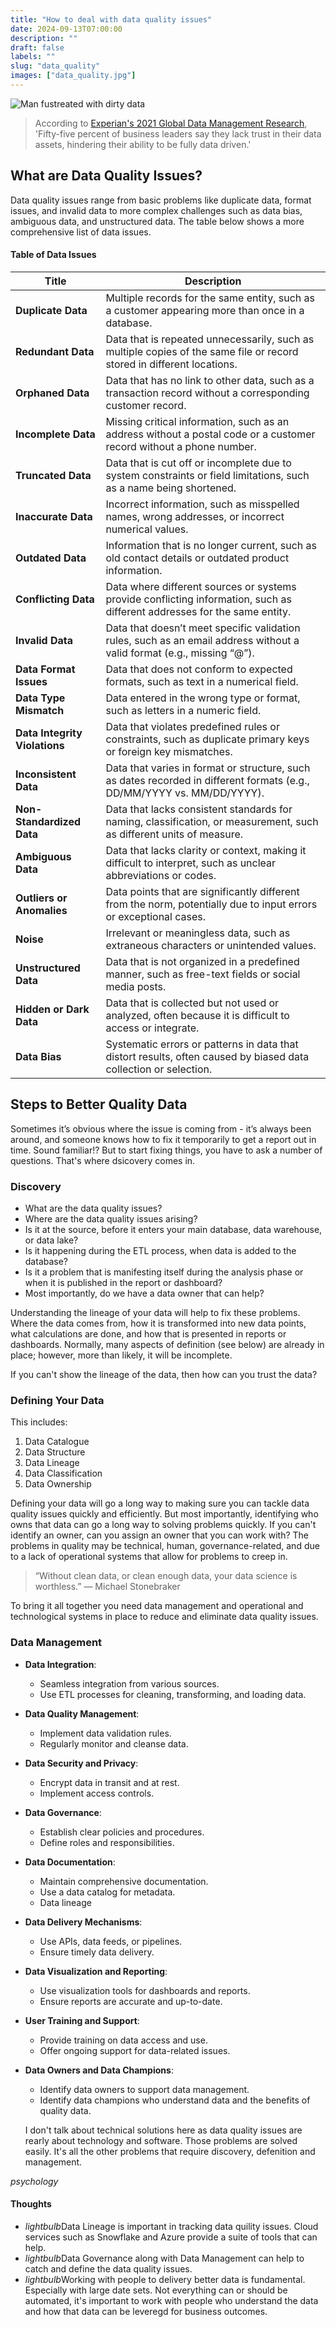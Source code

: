 ```yaml
---
title: "How to deal with data quality issues"
date: 2024-09-13T07:00:00
description: ""
draft: false
labels: ""
slug: "data_quality"
images: ["data_quality.jpg"]
---
```


<img class="preview" src="../../images/data_quality.jpg" alt="Man fustreated with dirty data">

> According to <a href="https://www.experian.com/blogs/news/2021/02/25/highlights-2021-global-data-management-research" target="_blank">Experian's 2021 Global Data Management Research</a>, 'Fifty-five percent of business leaders say they lack trust in their data assets, hindering their ability to be fully data driven.'

## What are Data Quality Issues?
Data quality issues range from basic problems like duplicate data, format issues, and invalid data to more complex challenges such as data bias, ambiguous data, and unstructured data. The table below shows a more comprehensive list of data issues. 

#### Table of Data Issues

| **Title**               | **Description**                                                                                                       |
|-------------------------|-----------------------------------------------------------------------------------------------------------------------|
| **Duplicate Data**       | Multiple records for the same entity, such as a customer appearing more than once in a database.                      |
| **Redundant Data**       | Data that is repeated unnecessarily, such as multiple copies of the same file or record stored in different locations. |
| **Orphaned Data**        | Data that has no link to other data, such as a transaction record without a corresponding customer record.             |
| **Incomplete Data**      | Missing critical information, such as an address without a postal code or a customer record without a phone number.   |
| **Truncated Data**       | Data that is cut off or incomplete due to system constraints or field limitations, such as a name being shortened.     |
| **Inaccurate Data**      | Incorrect information, such as misspelled names, wrong addresses, or incorrect numerical values.                      |
| **Outdated Data**        | Information that is no longer current, such as old contact details or outdated product information.                   |
| **Conflicting Data**     | Data where different sources or systems provide conflicting information, such as different addresses for the same entity. |
| **Invalid Data**         | Data that doesn’t meet specific validation rules, such as an email address without a valid format (e.g., missing “@”). |
| **Data Format Issues**   | Data that does not conform to expected formats, such as text in a numerical field.                                    |
| **Data Type Mismatch**   | Data entered in the wrong type or format, such as letters in a numeric field.                                         |
| **Data Integrity Violations** | Data that violates predefined rules or constraints, such as duplicate primary keys or foreign key mismatches.     |
| **Inconsistent Data**    | Data that varies in format or structure, such as dates recorded in different formats (e.g., DD/MM/YYYY vs. MM/DD/YYYY).|
| **Non-Standardized Data**| Data that lacks consistent standards for naming, classification, or measurement, such as different units of measure.  |
| **Ambiguous Data**       | Data that lacks clarity or context, making it difficult to interpret, such as unclear abbreviations or codes.         |
| **Outliers or Anomalies**| Data points that are significantly different from the norm, potentially due to input errors or exceptional cases.      |
| **Noise**                | Irrelevant or meaningless data, such as extraneous characters or unintended values.                                   |
| **Unstructured Data**    | Data that is not organized in a predefined manner, such as free-text fields or social media posts.                    |
| **Hidden or Dark Data**  | Data that is collected but not used or analyzed, often because it is difficult to access or integrate.                |
| **Data Bias**            | Systematic errors or patterns in data that distort results, often caused by biased data collection or selection.      |


## Steps to Better Quality Data
Sometimes it’s obvious where the issue is coming from - it’s always been around, and someone knows how to fix it temporarily to get a report out in time. Sound familiar!? But to start fixing things, you have to ask a number of questions. That's where dsicovery comes in.

### Discovery

+ What are the data quality issues?
+ Where are the data quality issues arising?
+ Is it at the source, before it enters your main database, data warehouse, or data lake?
+ Is it happening during the ETL process, when data is added to the database?
+ Is it a problem that is manifesting itself during the analysis phase or when it is published in the report or dashboard?
+ Most importantly, do we have a data owner that can help?

Understanding the lineage of your data will help to fix these problems. Where the data comes from, how it is transformed into new data points, what calculations are done, and how that is presented in reports or dashboards. Normally, many aspects of definition (see below) are already in place; however, more than likely, it will be incomplete.

If you can't show the lineage of the data, then how can you trust the data?

### Defining Your Data

This includes:

1. Data Catalogue
2. Data Structure
3. Data Lineage
4. Data Classification
5. Data Ownership

Defining your data will go a long way to making sure you can tackle data quality issues quickly and efficiently. But most importantly, identifying who owns that data can go a long way to solving problems quickly. If you can't identify an owner, can you assign an owner that you can work with? The problems in quality may be technical, human, governance-related, and due to a lack of operational systems that allow for problems to creep in.

> “Without clean data, or clean enough data, your data science is worthless.” — Michael Stonebraker

To bring it all together you need data management and operational and technological systems in place to reduce and eliminate data quality issues.

### Data Management

- **Data Integration**:
  - Seamless integration from various sources.
  - Use ETL processes for cleaning, transforming, and loading data.

- **Data Quality Management**:
  - Implement data validation rules.
  - Regularly monitor and cleanse data.

- **Data Security and Privacy**:
  - Encrypt data in transit and at rest.
  - Implement access controls.

- **Data Governance**:
  - Establish clear policies and procedures.
  - Define roles and responsibilities.

- **Data Documentation**:
  - Maintain comprehensive documentation.
  - Use a data catalog for metadata.
  - Data lineage

- **Data Delivery Mechanisms**:
  - Use APIs, data feeds, or pipelines.
  - Ensure timely data delivery.

- **Data Visualization and Reporting**:
  - Use visualization tools for dashboards and reports.
  - Ensure reports are accurate and up-to-date.

- **User Training and Support**:
  - Provide training on data access and use.
  - Offer ongoing support for data-related issues.

- **Data Owners and Data Champions**:
  - Identify data owners to support data management.
  - Identify data champions who understand data and the benefits of quality data.

  I don't talk about technical solutions here as data quality issues are rearly about technology and software. Those problems are solved easily. It's all the other problems that require discovery, defenition and management.


<div class="thoughts-box">
  <i class="material-icons">psychology</i>
  <div class="thoughts-content">
    <h4>Thoughts</h4>
    <ul class="thoughts-list">
      <li><i class="material-icons">lightbulb</i>Data Lineage is important in tracking data quility issues. Cloud services such as Snowflake and Azure provide a suite of tools that can help.</li>
      <li><i class="material-icons">lightbulb</i>Data Governance along with Data Management can help to catch and define the data quality issues.</li>
      <li><i class="material-icons">lightbulb</i>Working with people to delivery better data is fundamental. Especially with large date sets. Not everything can or should be automated, it's important to work with people who understand the data and how that data can be leveregd for business outcomes.</li>
      </ul>
  </div>
</div>